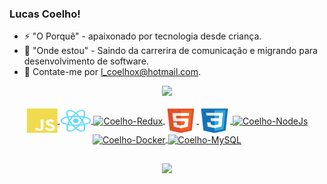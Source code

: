 ### Lucas Coelho! 

- ⚡ "O Porquê" - apaixonado por tecnologia desde criança.
- 🔭 "Onde estou" - Saindo da carrerira de comunicação e migrando para desenvolvimento de software.
- 🌱 Contate-me por l_coelhox@hotmail.com.

<div align="center">
  <a href="https://www.linkedin.com/in/l-coelhox/">
<!--   <img height="180em" src="https://github-readme-stats.vercel.app/api?username=lcoelhox&show_icons=true&theme=dark&include_all_commits=true&count_private=true"/> -->
  <img height="180em" src="https://github-readme-stats.vercel.app/api/top-langs/?username=lcoelhox&layout=compact&langs_count=7&theme=dark"/>
</div>
<div style="display: inline_block" align="center"><br>
  <img align="center" alt="Coelho-Js" height="40" width="50" src="https://raw.githubusercontent.com/devicons/devicon/master/icons/javascript/javascript-plain.svg">
  <img align="center" alt="Coelho-React" height="40" width="50" src="https://raw.githubusercontent.com/devicons/devicon/master/icons/react/react-original.svg">
  <img align="center" alt="Coelho-Redux" height="40" width="50" src="https://cdn.jsdelivr.net/gh/devicons/devicon/icons/redux/redux-original.svg">
  <img align="center" alt="Coelho-HTML" height="40" width="50" src="https://raw.githubusercontent.com/devicons/devicon/master/icons/html5/html5-original.svg">
  <img align="center" alt="Coelho-CSS" height="40" width="50" src="https://raw.githubusercontent.com/devicons/devicon/master/icons/css3/css3-original.svg">
  <img align="center" alt="Coelho-NodeJs" height="40" width="50" src="https://cdn.jsdelivr.net/gh/devicons/devicon/icons/nodejs/nodejs-plain.svg">

  <img align="center" alt="Coelho-Docker" height="40" width="50" src="https://cdn.jsdelivr.net/gh/devicons/devicon/icons/docker/docker-plain-wordmark.svg">
  <img align="center" alt="Coelho-MySQL" height="40" width="50" src="https://cdn.jsdelivr.net/gh/devicons/devicon/icons/mysql/mysql-original.svg">
  
   ##
   <div>
     <a href="https://www.linkedin.com/in/l-coelhox/" target="_blank"><img src="https://img.shields.io/badge/-LinkedIn-%230077B5?style=for-the-badge&logo=linkedin&logoColor=white" target="_blank"></a> 
   </div>
   
